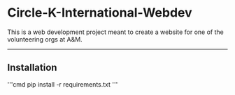 # Circle-K-International-Webdev

This is a web development project meant to create a website for one of the volunteering orgs at A&M.

---
## Installation
'''cmd
pip install -r requirements.txt
'''
